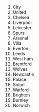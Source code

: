 1. City
2. United
3. Chelsea
4. Liverpool 
5. Leicester 
6. Spurs
7. Arsenal
8. Villa
9. Everton
10. Leeds
11. West ham
12. Brentford
13. Wolves
14. Newcastle 
15. Palace
16. Soton 
17. Watford
18. Brighton
19. Burnley 
20. Norwich 

